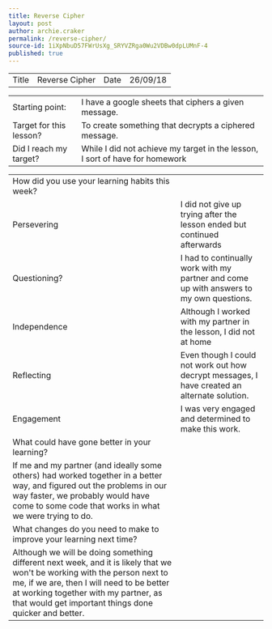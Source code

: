 ```yaml
---
title: Reverse Cipher
layout: post
author: archie.craker
permalink: /reverse-cipher/
source-id: 1iXpNbuD57FWrUsXg_SRYVZRga0Wu2VDBw0dpLUMnF-4
published: true
---
```

<table>
  <tr>
    <td>Title</td>
    <td>Reverse Cipher</td>
    <td>Date</td>
    <td>26/09/18</td>
  </tr>
</table>


<table>
  <tr>
    <td>Starting point:</td>
    <td>I have a google sheets that ciphers a given message.</td>
  </tr>
  <tr>
    <td>Target for this lesson?</td>
    <td>To create something that decrypts a ciphered message.</td>
  </tr>
  <tr>
    <td>Did I reach my target? </td>
    <td>While I did not achieve my target in the lesson, I sort of have for homework</td>
  </tr>
</table>


<table>
  <tr>
    <td>How did you use your learning habits this week?</td>
    <td></td>
  </tr>
  <tr>
    <td>Persevering</td>
    <td>I did not give up trying after the lesson ended but continued afterwards</td>
  </tr>
  <tr>
    <td>Questioning?</td>
    <td>I had to continually work with my partner and come up with answers to my own questions.</td>
  </tr>
  <tr>
    <td>Independence</td>
    <td>Although I worked with my partner in the lesson, I did not at home</td>
  </tr>
  <tr>
    <td>Reflecting</td>
    <td>Even though I could not work out how decrypt messages, I have created an alternate solution.</td>
  </tr>
  <tr>
    <td>Engagement</td>
    <td>I was very engaged and determined to make this work.</td>
  </tr>
  <tr>
    <td>What could have gone better in your learning?</td>
    <td></td>
  </tr>
  <tr>
    <td>If me and my partner (and ideally some others) had worked together in a better way, and figured out the problems in our way faster, we probably would have come to some code that works in what we were trying to do.</td>
    <td></td>
  </tr>
  <tr>
    <td>What changes do you need to make to improve your learning next time?</td>
    <td></td>
  </tr>
  <tr>
    <td>Although we will be doing something different next week, and it is likely that we won't be working with the person next to me, if we are, then I will need to be better at working together with my partner, as that would get important things done quicker and better.</td>
    <td></td>
  </tr>
</table>



